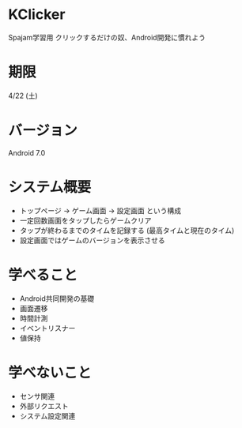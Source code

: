 # KClicker
Spajam学習用 クリックするだけの奴、Android開発に慣れよう  

# 期限
4/22 (土)

# バージョン
Android 7.0

# システム概要

* トップページ -> ゲーム画面 -> 設定画面 という構成
* 一定回数画面をタップしたらゲームクリア
* タップが終わるまでのタイムを記録する (最高タイムと現在のタイム)
* 設定画面ではゲームのバージョンを表示させる

# 学べること

* Android共同開発の基礎
* 画面遷移
* 時間計測
* イベントリスナー
* 値保持

# 学べないこと

* センサ関連
* 外部リクエスト
* システム設定関連
